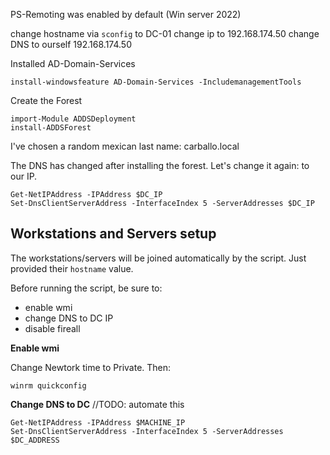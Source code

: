 PS-Remoting was enabled by default (Win server 2022)

change hostname via `sconfig` to DC-01
change ip to 192.168.174.50
change DNS to ourself 192.168.174.50

Installed AD-Domain-Services

```
install-windowsfeature AD-Domain-Services -IncludemanagementTools
```

Create the Forest
```
import-Module ADDSDeployment
install-ADDSForest
```

I've chosen a random mexican last name: carballo.local

The DNS has changed after installing the forest. Let's change it again: to our IP.

```
Get-NetIPAddress -IPAddress $DC_IP
Set-DnsClientServerAddress -InterfaceIndex 5 -ServerAddresses $DC_IP
```


## Workstations and Servers setup
The workstations/servers will be joined automatically by the script.
Just provided their `hostname` value.

Before running the script, be sure to:
* enable wmi 
* change DNS to DC IP
* disable fireall

**Enable wmi**

Change Newtork time to Private. Then:
```
winrm quickconfig
```

**Change DNS to DC** //TODO: automate this

```
Get-NetIPAddress -IPAddress $MACHINE_IP
Set-DnsClientServerAddress -InterfaceIndex 5 -ServerAddresses $DC_ADDRESS
```




